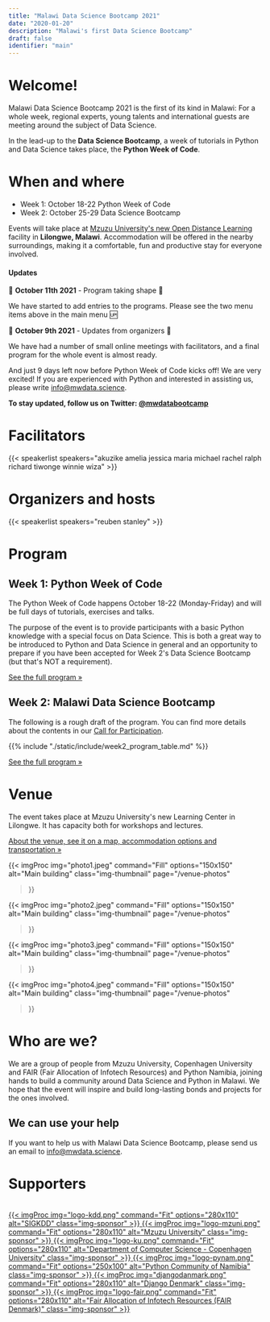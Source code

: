```yaml
---
title: "Malawi Data Science Bootcamp 2021"
date: "2020-01-20"
description: "Malawi's first Data Science Bootcamp"
draft: false
identifier: "main"
---
```


# Welcome!

Malawi Data Science Bootcamp 2021 is the first of its kind in Malawi: For a whole week, regional experts, young talents and international guests are meeting around the subject of Data Science.

In the lead-up to the **Data Science Bootcamp**, a week of tutorials in Python and Data Science takes place, the **Python Week of Code**.


# When and where

* Week 1: October 18-22 Python Week of Code
* Week 2: October 25-29 Data Science Bootcamp

Events will take place at [Mzuzu University's new Open Distance Learning](/venue/) facility in **Lilongwe, Malawi**. Accommodation will be offered in the nearby surroundings, making it a comfortable, fun and productive stay for everyone involved.

#### Updates

📢 **October 11th 2021** - Program taking shape  📢

We have started to add entries to the programs. Please see the two menu items above in the main menu 🆙


📢 **October 9th 2021** - Updates from organizers  📢

We have had a number of small online meetings with facilitators, and a final program for the whole event is almost ready.

And just 9 days left now before Python Week of Code kicks off! We are very excited! If you are experienced with Python and interested in assisting us, please write info@mwdata.science.

<div style="display: none">

📢 **August 24th 2021** - Python Week of Code program  📢

The headlines of the program for the Python Week of Code have been decided and are announced further down and in our [Call for Partipation](/cfp/).
Everything is well underway. If you have any questions, don't hesitate to reach out!

📢 **July 30th 2021** - Registration (Week 1) for Python Week of Code <strong>OPEN</strong> 📢

We are happy to announce that the registration for Python Week of Code is open, following the conclusion of the registration for Week 2.

📢 **June 30th 2021** - Registrations (Week 2) are closed 📢

In the coming weeks, we are sending out responses to everyone who have registered.
We have received just over 100 registrations. Thanks to everyone for your support!


📢 **June 11th 2021** - Adjustment in registration process 📢

Registration will close on <u>June 30th</u>. We have already received many requests, big
thanks to everyone for this support. Once all requests are processed, we will send out
invitations to apply for scholarship. We expect this to be around mid-July.

People who have already registered will receive a confirmation by email within the next week.

📢 **May 10th 2021** - Today, registrations have opened 📢<br>
📢 **May 9th 2021** - Facilitators for Week 2 have been announced 📢

</div>

<strong>To stay updated, follow us on Twitter: [@mwdatabootcamp](https://twitter.com/mwdatabootcamp)</strong>

# Facilitators

{{< speakerlist speakers="akuzike amelia jessica maria michael rachel ralph richard tiwonge winnie wiza" >}}

# Organizers and hosts

{{< speakerlist speakers="reuben stanley" >}}


# Program

## Week 1: Python Week of Code

The Python Week of Code happens October 18-22 (Monday-Friday) and will be full days of tutorials, exercises and talks.

The purpose of the event is to provide participants with a basic Python knowledge with a special focus on Data Science.
This is both a great way to be introduced to Python and Data Science in general and an opportunity to prepare if you
have been accepted for Week 2's Data Science Bootcamp (but that's NOT a requirement).

[See the full program »](/python-week-of-code/)

## Week 2: Malawi Data Science Bootcamp

The following is a rough draft of the program. You can find more details about the contents in our [Call for Participation](/cfp/).

{{% include "./static/include/week2_program_table.md" %}}

[See the full program »](/program/)

# Venue

The event takes place at Mzuzu University's new Learning Center in Lilongwe. It has capacity both for workshops and lectures.

[About the venue, see it on a map, accommodation options and transportation »](/venue)

{{< imgProc
img="photo1.jpeg"
command="Fill"
options="150x150"
alt="Main building"
class="img-thumbnail"
page="/venue-photos"
>}}

{{< imgProc
img="photo2.jpeg"
command="Fill"
options="150x150"
alt="Main building"
class="img-thumbnail"
page="/venue-photos"
>}}

{{< imgProc
img="photo3.jpeg"
command="Fill"
options="150x150"
alt="Main building"
class="img-thumbnail"
page="/venue-photos"
>}}

{{< imgProc
img="photo4.jpeg"
command="Fill"
options="150x150"
alt="Main building"
class="img-thumbnail"
page="/venue-photos"
>}}

<div style="clear: both"></div>

# Who are we?

We are a group of people from Mzuzu University, Copenhagen University and FAIR (Fair Allocation of Infotech Resources) and Python Namibia, joining hands to build a community around Data Science and Python in Malawi. We hope that the event will inspire and build long-lasting bonds and projects for the ones involved.

## We can use your help

If you want to help us with Malawi Data Science Bootcamp, please send us an email to
[info@mwdata.science](mailto:info@mwdata.science).


# Supporters
<br>

<a href="https://kdd.org" target="_blank" class="sponsor">
{{< imgProc
img="logo-kdd.png"
command="Fit"
options="280x110"
alt="SIGKDD"
class="img-sponsor"
>}}
</a>

<a href="https://www.mzuni.ac.mw/" target="_blank" class="sponsor">
{{< imgProc
img="logo-mzuni.png"
command="Fit"
options="280x110"
alt="Mzuzu University"
class="img-sponsor"
>}}
</a>

<a href="https://di.ku.dk/" target="_blank" class="sponsor">
{{< imgProc
img="logo-ku.png"
command="Fit"
options="280x110"
alt="Department of Computer Science - Copenhagen University"
class="img-sponsor"
>}}
</a>

<a href="https://pynamibia.herokuapp.com/" target="_blank" class="sponsor">
{{< imgProc
img="logo-pynam.png"
command="Fit"
options="250x100"
alt="Python Community of Namibia"
class="img-sponsor"
>}}
</a>

<a href="https://www.django-denmark.org/" target="_blank" class="sponsor">
{{< imgProc
img="djangodanmark.png"
command="Fit"
options="280x110"
alt="Django Denmark"
class="img-sponsor"
>}}
</a>


<a href="https://www.fairdanmark.dk/en/" target="_blank" class="sponsor">
{{< imgProc
img="logo-fair.png"
command="Fit"
options="280x110"
alt="Fair Allocation of Infotech Resources (FAIR Denmark)"
class="img-sponsor"
>}}
</a>
